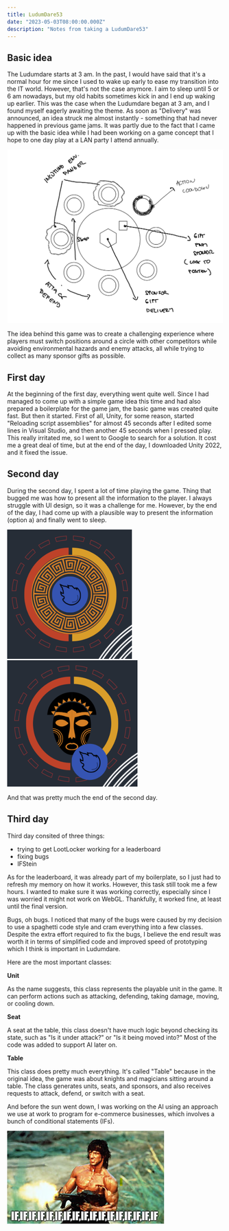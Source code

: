 ```yaml
---
title: LudumDare53
date: "2023-05-03T08:00:00.000Z"
description: "Notes from taking a LudumDare53"
---
```


## Basic idea

The Ludumdare starts at 3 am. In the past, I would have said that it's a normal hour for me since I used to wake up early to ease my transition into the IT world. However, that's not the case anymore. I aim to sleep until 5 or 6 am nowadays, but my old habits sometimes kick in and I end up waking up earlier. This was the case when the Ludumdare began at 3 am, and I found myself eagerly awaiting the theme. As soon as "Delivery" was announced, an idea struck me almost instantly - something that had never happened in previous game jams. It was partly due to the fact that I came up with the basic idea while I had been working on a game concept that I hope to one day play at a LAN party I attend annually.

![basic idea](./idea.png)


The idea behind this game was to create a challenging experience where players must switch positions around a circle with other competitors while avoiding environmental hazards and enemy attacks, all while trying to collect as many sponsor gifts as possible.

## First day

At the beginning of the first day, everything went quite well. Since I had managed to come up with a simple game idea this time and had also prepared a boilerplate for the game jam, the basic game was created quite fast. But then it started. First of all, Unity, for some reason, started "Reloading script assemblies" for almost 45 seconds after I edited some lines in Visual Studio, and then another 45 seconds when I pressed play. This really irritated me, so I went to Google to search for a solution. It cost me a great deal of time, but at the end of the day, I downloaded Unity 2022, and it fixed the issue.

## Second day

During the second day, I spent a lot of time playing the game. Thing that bugged me was how to present all the information to the player. I always struggle with UI design, so it was a challenge for me. However, by the end of the day, I had come up with a plausible way to present the information (option a) and finally went to sleep.

![optionA](./optionA.png) ![optionB](./optionB.png)

And that was pretty much the end of the second day.

## Third day

Third day consited of three things:

* trying to get LootLocker working for a leaderboard
* fixing bugs
* IFStein

As for the leaderboard, it was already part of my boilerplate, so I just had to refresh my memory on how it works. However, this task still took me a few hours. I wanted to make sure it was working correctly, especially since I was worried it might not work on WebGL. Thankfully, it worked fine, at least until the final version.

Bugs, oh bugs. I noticed that many of the bugs were caused by my decision to use a spaghetti code style and cram everything into a few classes. Despite the extra effort required to fix the bugs, I believe the end result was worth it in terms of simplified code and improved speed of prototyping which I think is important in Ludumdare.

Here are the most important classes:

**Unit**

As the name suggests, this class represents the playable unit in the game. It can perform actions such as attacking, defending, taking damage, moving, or cooling down.

**Seat**

A seat at the table, this class doesn't have much logic beyond checking its state, such as "Is it under attack?" or "Is it being moved into?" Most of the code was added to support AI later on.

**Table**
  
This class does pretty much everything. It's called "Table" because in the original idea, the game was about knights and magicians sitting around a table. The class generates units, seats, and sponsors, and also receives requests to attack, defend, or switch with a seat.

And before the sun went down, I was working on the AI using an approach we use at work to program for e-commerce businesses, which involves a bunch of conditional statements (IFs).

![RambIF](./rambo.png)